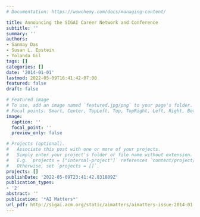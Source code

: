 ```yaml
---
# Documentation: https://wowchemy.com/docs/managing-content/

title: Announcing the SIGAI Career Network and Conference
subtitle: ''
summary: ''
authors:
- Sanmay Das
- Susan L. Epstein
- Yolanda Gil
tags: []
categories: []
date: '2014-01-01'
lastmod: 2022-05-09T16:41:42-07:00
featured: false
draft: false

# Featured image
# To use, add an image named `featured.jpg/png` to your page's folder.
# Focal points: Smart, Center, TopLeft, Top, TopRight, Left, Right, BottomLeft, Bottom, BottomRight.
image:
  caption: ''
  focal_point: ''
  preview_only: false

# Projects (optional).
#   Associate this post with one or more of your projects.
#   Simply enter your project's folder or file name without extension.
#   E.g. `projects = ["internal-project"]` references `content/project/deep-learning/index.md`.
#   Otherwise, set `projects = []`.
projects: []
publishDate: '2022-05-09T23:41:42.831809Z'
publication_types:
- '2'
abstract: ''
publication: '*AI Matters*'
url_pdf: http://sigai.acm.org/static/aimatters/aimatters-issue-2014-01.pdf
---
```

